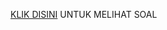 [KLIK DISINI](https://drive.google.com/drive/u/0/mobile/folders/1OXTCf_3JciNZNeK8nJFuW-1b-hSWq6-Z/1rAmRLf_umVqjoXuh6wkFMgLn2zwBTnoe/1GH2tubdnG9Pg1Er99SWXou8A8JVf27s4?usp=share_link&sort=13&direction=a) UNTUK MELIHAT SOAL
